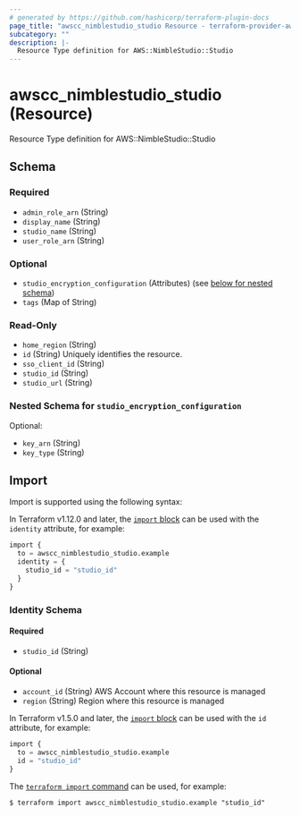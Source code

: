 ```yaml
---
# generated by https://github.com/hashicorp/terraform-plugin-docs
page_title: "awscc_nimblestudio_studio Resource - terraform-provider-awscc"
subcategory: ""
description: |-
  Resource Type definition for AWS::NimbleStudio::Studio
---
```


# awscc_nimblestudio_studio (Resource)

Resource Type definition for AWS::NimbleStudio::Studio



<!-- schema generated by tfplugindocs -->
## Schema

### Required

- `admin_role_arn` (String)
- `display_name` (String)
- `studio_name` (String)
- `user_role_arn` (String)

### Optional

- `studio_encryption_configuration` (Attributes) (see [below for nested schema](#nestedatt--studio_encryption_configuration))
- `tags` (Map of String)

### Read-Only

- `home_region` (String)
- `id` (String) Uniquely identifies the resource.
- `sso_client_id` (String)
- `studio_id` (String)
- `studio_url` (String)

<a id="nestedatt--studio_encryption_configuration"></a>
### Nested Schema for `studio_encryption_configuration`

Optional:

- `key_arn` (String)
- `key_type` (String)

## Import

Import is supported using the following syntax:

In Terraform v1.12.0 and later, the [`import` block](https://developer.hashicorp.com/terraform/language/import) can be used with the `identity` attribute, for example:

```terraform
import {
  to = awscc_nimblestudio_studio.example
  identity = {
    studio_id = "studio_id"
  }
}
```

<!-- schema generated by tfplugindocs -->
### Identity Schema

#### Required

- `studio_id` (String)

#### Optional

- `account_id` (String) AWS Account where this resource is managed
- `region` (String) Region where this resource is managed

In Terraform v1.5.0 and later, the [`import` block](https://developer.hashicorp.com/terraform/language/import) can be used with the `id` attribute, for example:

```terraform
import {
  to = awscc_nimblestudio_studio.example
  id = "studio_id"
}
```

The [`terraform import` command](https://developer.hashicorp.com/terraform/cli/commands/import) can be used, for example:

```shell
$ terraform import awscc_nimblestudio_studio.example "studio_id"
```
